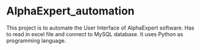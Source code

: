 # AlphaExpert_automation

This project is to automate the User Interface of AlphaExpert software.
Has to read in excel file and connect to MySQL database.
It uses Python as programming language.
